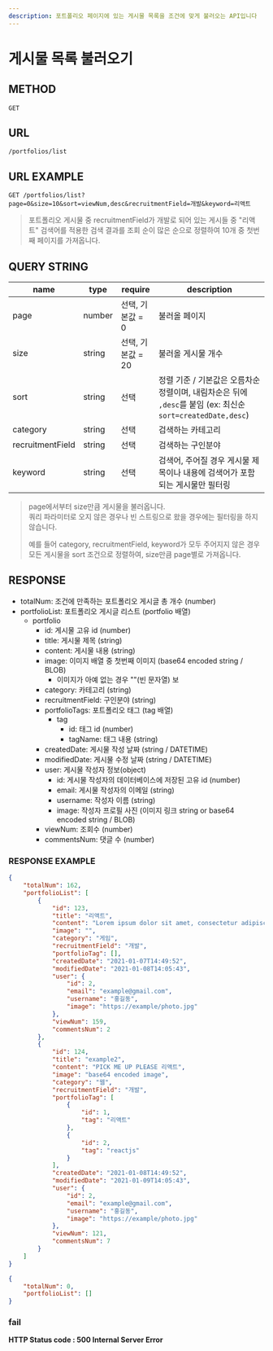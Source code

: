 ```yaml
---
description: 포트폴리오 페이지에 있는 게시물 목록을 조건에 맞게 불러오는 API입니다
---
```


# 게시물 목록 불러오기

## METHOD

```text
GET
```

## URL

```text
/portfolios/list
```

## URL EXAMPLE

```http
GET /portfolios/list?page=0&size=10&sort=viewNum,desc&recruitmentField=개발&keyword=리액트
```

> 포트폴리오 게시물 중 recruitmentField가 개발로 되어 있는 게시들 중 "리액트" 검색어를 적용한 검색 결과를 조회 순이 많은 순으로
> 정렬하여 10개 중 첫번째 페이지를 가져옵니다. 

## QUERY STRING

|name|type|require|description
|---|---|---|---|
|page|number|선택, 기본값 = 0|불러올 페이지|
|size|string|선택, 기본값 = 20|불러올 게시물 개수|
|sort|string|선택|정렬 기준 / 기본값은 오름차순 정렬이며, 내림차순은 뒤에 `,desc`를 붙임 (ex: 최신순 `sort=createdDate,desc`)|
|category|string|선택|검색하는 카테고리|
|recruitmentField|string|선택|검색하는 구인분야|
|keyword|string|선택|검색어, 주어질 경우 게시물 제목이나 내용에 검색어가 포함되는 게시물만 필터링|

> page에서부터 size만큼 게시물을 불러옵니다.  
> 쿼리 파라미터로 오지 않은 경우나 빈 스트링으로 왔을 경우에는 필터링을 하지 않습니다.  
> 
> 예를 들어 category, recruitmentField, keyword가 
> 모두 주어지지 않은 경우 모든 게시물을 sort 조건으로 정렬하여, size만큼 page별로 가져옵니다. 


## RESPONSE

* totalNum: 조건에 만족하는 포트폴리오 게시글 총 개수 \(number\)
* portfolioList: 포트폴리오 게시글 리스트 \(portfolio 배열\)
  * portfolio
    * id: 게시물 고유 id \(number\)
    * title: 게시물 제목 \(string\)
    * content: 게시물 내용 \(string\)
    * image: 이미지 배열 중 첫번째 이미지 \(base64 encoded string / BLOB\)
      * 이미지가 아예 없는 경우 ""\(빈 문자열\) 보
    * category: 카테고리 \(string\) 
    * recruitmentField: 구인분야 \(string\)
    * portfolioTags: 포트폴리오 태그 \(tag 배열\)
      * tag
        * id: 태그 id \(number\)
        * tagName: 태그 내용 \(string\)
    * createdDate: 게시물 작성 날짜 \(string / DATETIME\)
    * modifiedDate: 게시물 수정 날짜 \(string / DATETIME\)
    * user: 게시물 작성자 정보\(object\)
      * id: 게시물 작성자의 데이터베이스에 저장된 고유 id \(number\)
      * email: 게시물 작성자의 이메일 \(string\)
      * username: 작성자 이름 \(string\)
      * image: 작성자 프로필 사진 \(이미지 링크 string or base64 encoded string / BLOB\)
    * viewNum: 조회수 \(number\)
    * commentsNum: 댓글 수 \(number\)

### RESPONSE EXAMPLE

```json
{
    "totalNum": 162,
    "portfolioList": [
        {
            "id": 123,
            "title": "리액트",
            "content": "Lorem ipsum dolor sit amet, consectetur adipiscing elit. Curabitur sit.",
            "image": "",
            "category": "게임",
            "recruitmentField": "개발",
            "portfolioTag": [],
            "createdDate": "2021-01-07T14:49:52",
            "modifiedDate": "2021-01-08T14:05:43",
            "user": {
                "id": 2,
                "email": "example@gmail.com",
                "username": "홍길동",
                "image": "https://example/photo.jpg"
            },
            "viewNum": 159,
            "commentsNum": 2
        },
        {
            "id": 124,
            "title": "example2",
            "content": "PICK ME UP PLEASE 리액트",
            "image": "base64 encoded image",
            "category": "웹",
            "recruitmentField": "개발",
            "portfolioTag": [
                {
                    "id": 1,
                    "tag": "리액트"
                },
                {
                    "id": 2,
                    "tag": "reactjs"
                }
            ],
            "createdDate": "2021-01-08T14:49:52",
            "modifiedDate": "2021-01-09T14:05:43",
            "user": {
                "id": 2,
                "email": "example@gmail.com",
                "username": "홍길동",
                "image": "https://example/photo.jpg"
            },
            "viewNum": 121,
            "commentsNum": 7
        }
    ]
}
```

```json
{
    "totalNum": 0,
    "portfolioList": []
}
```

### fail
**HTTP Status code : 500 Internal Server Error**